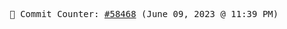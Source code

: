 <p align="center">
    <samp>
        📮 Commit Counter: <a href="https://github.com/Javascript-void0/Javascript-void0/commits/main">#58468</a> (June 09, 2023 @ 11:39 PM)
    </samp>
</p>